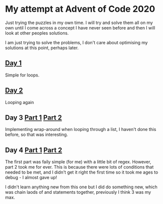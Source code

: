 # My attempt at Advent of Code 2020

Just trying the puzzles in my own time. I will try and solve them all on my own until I come across a concept I have never seen before and then I will look at other peoples solutions.

I am just trying to solve the problems, I don't care about optimising my solutions at this point, perhaps later.


## [Day 1](#https://github.com/Jake-Jasper/AOC_2020/blob/main/day1_2.py)

Simple for loops.

## [Day 2](#https://github.com/Jake-Jasper/AOC_2020/blob/main/day2_2.py)

Looping again

## Day 3 [Part 1](#https://github.com/Jake-Jasper/AOC_2020/blob/main/D3_1.py) [Part 2](#https://github.com/Jake-Jasper/AOC_2020/blob/main/D3_2.py)

Implementing wrap-around when looping through a list, I haven't done this before, so that was interesting.

## Day 4 [Part 1](#https://github.com/Jake-Jasper/AOC_2020/blob/main/D4_1.py) [Part 2](#https://github.com/Jake-Jasper/AOC_2020/blob/main/D4_2.py)

The first part was faily simple (for me) with a little bit of regex. However, part 2 took me for ever. This is because there were lots of conditions that needed to be met, and I didn't get it right the first time so it took me ages to debug - I almost gave up!

I didn't learn anything new from this one but I did do something new, which was chain laods of and statements together, previously I think 3 was my max.
